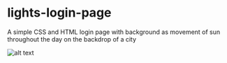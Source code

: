 # lights-login-page

A simple CSS and HTML login page with background as movement of sun throughout the day on the backdrop of a city

![alt text](https://github.com/ShalineeSingh/transport-login-page/blob/master/files/screen.gif "Sample Gif")

